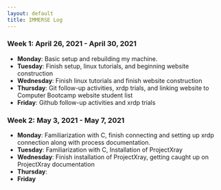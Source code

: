 ```yaml
---
layout: default
title: IMMERSE Log
---
```


### Week 1: April 26, 2021 - April 30, 2021

* **Monday**: Basic setup and rebuilding my machine. 
* **Tuesday**: Finish setup, linux tutorials, and beginning website construction
* **Wednesday**: Finish linux tutorials and finish website construction
* **Thursday**: Git follow-up activities, xrdp trials, and linking website to Computer Bootcamp website student list
* **Friday**: Github follow-up activities and xrdp trials

### Week 2: May 3, 2021 - May 7, 2021

* **Monday**: Familiarization with C, finish connecting and setting up xrdp connection along with process documentation.
* **Tuesday**: Familiarization with C, Installation of ProjectXray
* **Wednesday**: Finish installation of ProjectXray, getting caught up on ProjectXray documentation
* **Thursday**: 
* **Friday**
